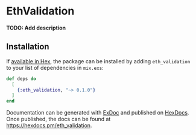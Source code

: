 # EthValidation

**TODO: Add description**

## Installation

If [available in Hex](https://hex.pm/docs/publish), the package can be installed
by adding `eth_validation` to your list of dependencies in `mix.exs`:

```elixir
def deps do
  [
    {:eth_validation, "~> 0.1.0"}
  ]
end
```

Documentation can be generated with [ExDoc](https://github.com/elixir-lang/ex_doc)
and published on [HexDocs](https://hexdocs.pm). Once published, the docs can
be found at <https://hexdocs.pm/eth_validation>.


